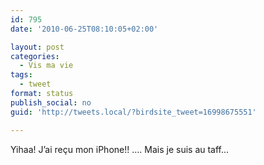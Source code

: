 ```yaml
---
id: 795
date: '2010-06-25T08:10:05+02:00'

layout: post
categories:
  - Vis ma vie
tags:
  - tweet
format: status
publish_social: no
guid: 'http://tweets.local/?birdsite_tweet=16998675551'

---
```


Yihaa! J’ai reçu mon iPhone!! …. Mais je suis au taff…